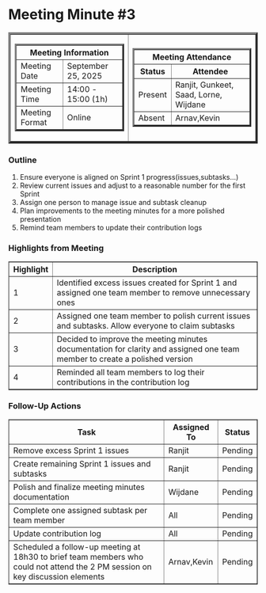 <h1>Meeting Minute #3</h1>
<table cellspacing="0" cellpadding="4" border="4">
  <tr>
    <td>
      <table cellspacing="0" cellpadding="4" border="3">
        <tr>
          <th colspan="2">Meeting Information</th>
        </tr>
        <tr>
            <td>Meeting Date</td>
            <td>September 25, 2025</td>
        </tr>
        <tr>
            <td>Meeting Time</td>
            <td>14:00 - 15:00 (1h)</td>
        </tr>
        <tr>
            <td>Meeting Format</td>
            <td>Online</td>
        </tr>
      </table>
    </td>
    <td>
      <table cellspacing="0" cellpadding="2" border="3">
        <tr>
          <th colspan="2">Meeting Attendance</th>
        </tr>
        <tr>
          <th>Status</th>
          <th>Attendee</th>
        </tr>
        <tr>
          <td>Present</td>
          <td>Ranjit, Gunkeet, Saad, Lorne, Wijdane</td>
        </tr>
        <tr>
          <td>Absent</td>
          <td>Arnav,Kevin</td>
        </tr>
      </table>
    </td>
  </tr>
</table>

<h3>Outline</h3>
<ol>
  <li>Ensure everyone is aligned on Sprint 1 progress(issues,subtasks...)</li>
  <li>Review current issues and adjust to a reasonable number for the first Sprint</li>
  <li>Assign one person to manage issue and subtask cleanup </li>
  <li>Plan improvements to the meeting minutes for a more polished presentation</li>
  <li>Remind team members to update their contribution logs</li>
</ol>

<h3>Highlights from Meeting</h3>
<table cellspacing="0" cellpadding="5" border="1">
  <tr>
    <th>Highlight</th>
    <th>Description</th>
  </tr>
  <tr>
    <td>1</td>
    <td>Identified excess issues created for Sprint 1 and assigned one team member to remove unnecessary ones</td>
  </tr>
  <tr>
    <td>2</td>
    <td>Assigned one team member to polish current issues and subtasks. Allow everyone to claim subtasks</td>
  </tr>
  <tr>
    <td>3</td>
    <td>Decided to improve the meeting minutes documentation for clarity and assigned one team member to create a polished version</td>
  </tr>
  <tr>
    <td>4</td>
    <td>Reminded all team members to log their contributions in the contribution log</td>
  </tr>
</table>

<h3>Follow-Up Actions</h3>
<table cellspacing="0" cellpadding="5" border="1">
  <tr>
    <th>Task</th>
    <th>Assigned To</th>
    <th>Status</th>
  </tr>
  <tr>
    <td>Remove excess Sprint 1 issues</td>
    <td>Ranjit</td>
    <td>Pending</td>
  </tr>
  <tr>
    <td>Create remaining Sprint 1 issues and subtasks</td>
    <td>Ranjit</td>
    <td>Pending</td>
  </tr>
  <tr>
    <td>Polish and finalize meeting minutes documentation</td>
    <td>Wijdane</td>
    <td>Pending</td>
  </tr>
  <tr>
    <td>Complete one assigned subtask per team member</td>
    <td>All</td>
    <td>Pending</td>
  </tr>
  <tr>
    <td>Update contribution log</td>
    <td>All</td>
    <td>Pending</td>
  <tr>
      <td>Scheduled a follow-up meeting at 18h30 to brief team members who could not attend the 2 PM session on key discussion elements </td>
    <td>Arnav,Kevin</td>
    <td>Pending</td>
    </tr>

    
  </tr>
</table>
